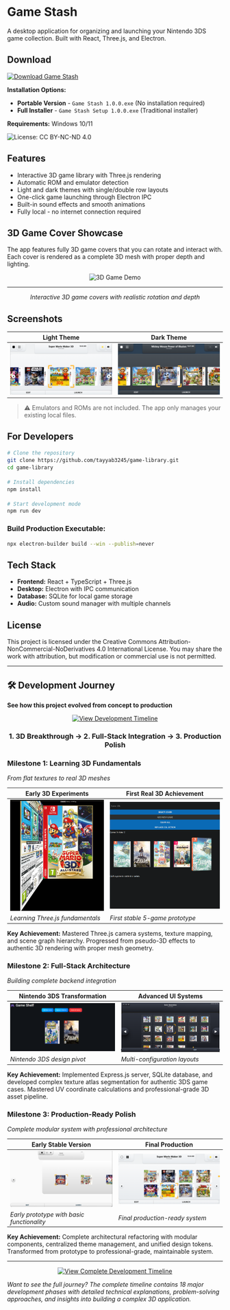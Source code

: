 # Game Stash

A desktop application for organizing and launching your Nintendo 3DS game collection. Built with React, Three.js, and Electron.

## Download

[![Download Game Stash](https://img.shields.io/badge/Download-Game%20Stash%20v1.0.0-blue?style=for-the-badge&logo=download)](https://github.com/tayyab3245/game-library/releases/latest)

**Installation Options:**
- **Portable Version** - `Game Stash 1.0.0.exe` (No installation required)
- **Full Installer** - `Game Stash Setup 1.0.0.exe` (Traditional installer)

**Requirements:** Windows 10/11

![License: CC BY-NC-ND 4.0](https://img.shields.io/badge/License-CC%20BY--NC--ND%204.0-lightgrey.svg)

## Features

- Interactive 3D game library with Three.js rendering
- Automatic ROM and emulator detection
- Light and dark themes with single/double row layouts
- One-click game launching through Electron IPC
- Built-in sound effects and smooth animations
- Fully local - no internet connection required

## 3D Game Cover Showcase

The app features fully 3D game covers that you can rotate and interact with. Each cover is rendered as a complete 3D mesh with proper depth and lighting.

<div align="center">

![3D Game Demo](src/assets/screenshots/3d-game-demo.gif)

---

*Interactive 3D game covers with realistic rotation and depth*

</div>

## Screenshots

| Light Theme | Dark Theme |
|-------------|------------|
| ![Light Theme](src/assets/screenshots/light-theme-single-row.png) | ![Dark Theme](src/assets/screenshots/dark-theme-single-row.png) |

> ⚠️ Emulators and ROMs are not included. The app only manages your existing local files.

## For Developers

```bash
# Clone the repository
git clone https://github.com/tayyab3245/game-library.git
cd game-library

# Install dependencies
npm install

# Start development mode
npm run dev
```

### Build Production Executable:
```bash
npx electron-builder build --win --publish=never
```

## Tech Stack

- **Frontend:** React + TypeScript + Three.js
- **Desktop:** Electron with IPC communication
- **Database:** SQLite for local game storage
- **Audio:** Custom sound manager with multiple channels

## License

This project is licensed under the Creative Commons Attribution-NonCommercial-NoDerivatives 4.0 International License. You may share the work with attribution, but modification or commercial use is not permitted.

---

## 🛠️ Development Journey

**See how this project evolved from concept to production**

<div align="center">

[![View Development Timeline](https://img.shields.io/badge/View-Development%20Timeline-green?style=for-the-badge&logo=timeline)](src/assets/screenshots/my-progress/progress-log.md)

### **1. 3D Breakthrough** → **2. Full-Stack Integration** → **3. Production Polish**

</div>

### **Milestone 1: Learning 3D Fundamentals**
*From flat textures to real 3D meshes*

<div align="center">

| Early 3D Experiments | First Real 3D Achievement |
|---------------------|---------------------------|
| ![First 3D Attempt](src/assets/screenshots/my-progress/first-3d-cover-attempt1.png) | ![Five Game Covers](src/assets/screenshots/my-progress/initial-version-with-3d-mesh-render.png) |
| *Learning Three.js fundamentals* | *First stable 5-game prototype* |

</div>

**Key Achievement:** Mastered Three.js camera systems, texture mapping, and scene graph hierarchy. Progressed from pseudo-3D effects to authentic 3D rendering with proper mesh geometry.

### **Milestone 2: Full-Stack Architecture**
*Building complete backend integration*

<div align="center">

| Nintendo 3DS Transformation | Advanced UI Systems |
|-------------------|-------------------|
| ![3DS Approach](src/assets/screenshots/my-progress/changed-approach-to-3ds.png) | ![Grid Layouts](src/assets/screenshots/my-progress/3-grid-layouts.png) |
| *Nintendo 3DS design pivot* | *Multi-configuration layouts* |

</div>

**Key Achievement:** Implemented Express.js server, SQLite database, and developed complex texture atlas segmentation for authentic 3DS game cases. Mastered UV coordinate calculations and professional-grade 3D asset pipeline.

### **Milestone 3: Production-Ready Polish**
*Complete modular system with professional architecture*

<div align="center">

| **Early Stable Version** | **Final Production** |
|-------------------------|----------------------------|
| ![Early Light](src/assets/screenshots/my-progress/stable-light-version.png) | ![Final Light](src/assets/screenshots/my-progress/final-light.png) |
| *Early prototype with basic functionality* | *Final production-ready system* |

</div>

**Key Achievement:** Complete architectural refactoring with modular components, centralized theme management, and unified design tokens. Transformed from prototype to professional-grade, maintainable system.

---

<div align="center">

[![View Complete Development Timeline](https://img.shields.io/badge/View%20Complete-Development%20Timeline-orange?style=for-the-badge&logo=timeline&logoColor=white)](src/assets/screenshots/my-progress/progress-log.md)

</div>

*Want to see the full journey? The complete timeline contains 18 major development phases with detailed technical explanations, problem-solving approaches, and insights into building a complex 3D application.*
